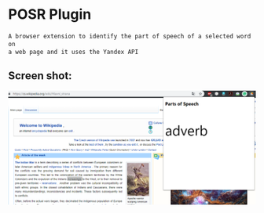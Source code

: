 # POSR Plugin
```
A browser extension to identify the part of speech of a selected word on
a web page and it uses the Yandex API
```
## Screen shot:

![Alt text](pp.png?raw=true "Screen-Shot")
